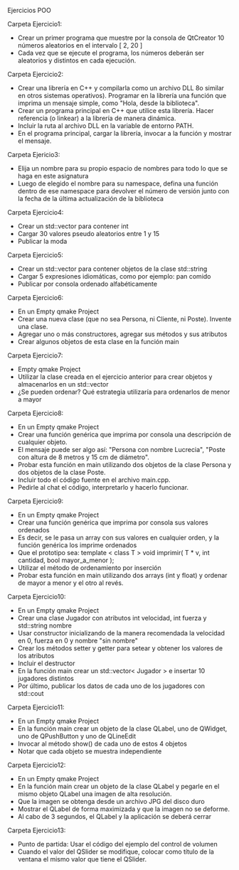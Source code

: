 Ejercicios POO

Carpeta Ejercicio1:
- Crear un primer programa que muestre por la consola de QtCreator 10 números aleatorios en el intervalo [ 2, 20 ]
- Cada vez que se ejecute el programa, los números deberán ser aleatorios y distintos en cada ejecución.

Carpeta Ejercicio2:
- Crear una librería en C++ y compilarla como un archivo DLL 8o similar en otros sistemas operativos). Programar en la librería una función que imprima un mensaje simple, como "Hola, desde la biblioteca".
- Crear un programa principal en C++ que utilice esta librería. Hacer referencia (o linkear) a la librería de manera dinámica.
- Incluir la ruta al archivo DLL en la variable de entorno PATH.
- En el programa principal, cargar la librería, invocar a la función y mostrar el mensaje.

Carpeta Ejericio3:
- Elija un nombre para su propio espacio de nombres para todo lo que se haga en este asignatura
- Luego de elegido el nombre para su namespace, defina una función dentro de ese namespace para devolver el número de versión junto con la fecha de la última actualización de la biblioteca

Carpeta Ejercicio4:
- Crear un std::vector para contener int
- Cargar 30 valores pseudo aleatorios entre 1 y 15
- Publicar la moda

Carpeta Ejercicio5:
- Crear un std::vector para contener objetos de la clase std::string
- Cargar 5 expresiones idiomáticas, como por ejemplo: pan comido
- Publicar por consola ordenado alfabéticamente

Carpeta Ejercicio6:
- En un Empty qmake Project
- Crear una nueva clase (que no sea Persona, ni Cliente, ni Poste). Invente una clase.
- Agregar uno o más constructores, agregar sus métodos y sus atributos
- Crear algunos objetos de esta clase en la función main

Carpeta Ejercicio7:
- Empty qmake Project
- Utilizar la clase creada en el ejercicio anterior para crear objetos y almacenarlos en un std::vector
- ¿Se pueden ordenar? Qué estrategia utilizaría para ordenarlos de menor a mayor

Carpeta Ejercicio8:
- En un Empty qmake Project
- Crear una función genérica que imprima por consola una descripción de cualquier objeto.
- El mensaje puede ser algo así: "Persona con nombre Lucrecia", "Poste con altura de 8 metros y 15 cm de diámetro".
- Probar esta función en main utilizando dos objetos de la clase Persona y dos objetos de la clase Poste.
- Incluir todo el código fuente en el archivo main.cpp.
- Pedirle al chat el código, interpretarlo y hacerlo funcionar.

Carpeta Ejercicio9:
- En un Empty qmake Project
- Crear una función genérica que imprima por consola sus valores ordenados
- Es decir, se le pasa un array con sus valores en cualquier orden, y la función genérica los imprime ordenados
- Que el prototipo sea: template < class T > void imprimir( T * v, int cantidad, bool mayor_a_menor );
- Utilizar el método de ordenamiento por inserción
- Probar esta función en main utilizando dos arrays (int y float) y ordenar de mayor a menor y el otro al revés.

Carpeta Ejercicio10:
- En un Empty qmake Project
- Crear una clase Jugador con atributos int velocidad, int fuerza y std::string nombre
- Usar constructor inicializando de la manera recomendada la velocidad en 0, fuerza en 0 y nombre "sin nombre"
- Crear los métodos setter y getter para setear y obtener los valores de los atributos
- Incluir el destructor
- En la función main crear un std::vector< Jugador > e insertar 10 jugadores distintos
- Por último, publicar los datos de cada uno de los jugadores con std::cout

Carpeta Ejercicio11:
- En un Empty qmake Project
- En la función main crear un objeto de la clase QLabel, uno de QWidget, uno de QPushButton y uno de QLineEdit
- Invocar al método show() de cada uno de estos 4 objetos
- Notar que cada objeto se muestra independiente

Carpeta Ejercicio12:
- En un Empty qmake Project
- En la función main crear un objeto de la clase QLabel y pegarle en el mismo objeto QLabel una imagen de alta resolución.
- Que la imagen se obtenga desde un archivo JPG del disco duro
- Mostrar el QLabel de forma maximizada y que la imagen no se deforme.
- Al cabo de 3 segundos, el QLabel y la aplicación se deberá cerrar

Carpeta Ejercicio13:
- Punto de partida: Usar el código del ejemplo del control de volumen
- Cuando el valor del QSlider se modifique, colocar como título de la ventana el mismo valor que tiene el QSlider.
